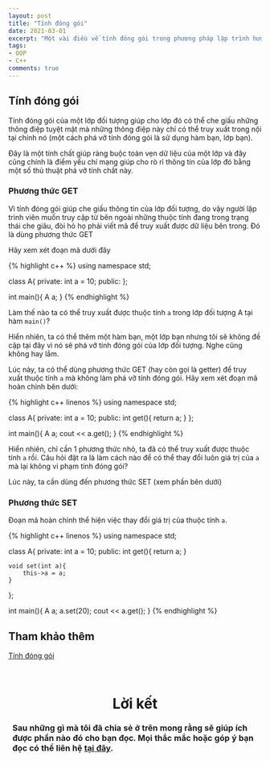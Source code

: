 ```yaml
---
layout: post
title: "Tính đóng gói"
date: 2021-03-01
excerpt: "Một vài điều về tính đóng gói trong phương pháp lập trình hướng đối tượng được thể hiện ở ngôn ngữ lập trình C++"
tags:
- OOP
- C++
comments: true
---
```


## Tính đóng gói

Tính đóng gói của một lớp đối tượng giúp cho lớp đó có thể che giấu những thông điệp tuyệt mật mà những thông điệp này chỉ có thể truy xuất trong nội tại chính nó (một cách phá vỡ tính đóng gói là sử dụng hàm bạn, lớp bạn).

Đây là một tính chất giúp ràng buộc toàn vẹn dữ liệu của một lớp và đây cũng chính là điểm yếu chí mạng giúp cho rò rỉ thông tin của lớp đó bằng một số thủ thuật phá vỡ tính chất này.

### Phương thức GET

Vì tính đóng gói giúp che giấu thông tin của lớp đối tượng, do vậy người lập trình viên muốn truy cập từ bên ngoài những thuộc tính đang trong trạng thái che giâu, đòi hỏ họ phải viết mã để truy xuất được dữ liệu bên trong. Đó là dùng phương thức GET

Hãy xem xét đoạn mã dưới đây

{% highlight c++ %}
using namespace std;

class A{
private:
    int a = 10;
public:
};

int main(){
    A a;
}
{% endhighlight %}

Làm thế nào ta có thể truy xuất được thuộc tính `a` trong lớp đối tượng A tại hàm `main()`?

Hiển nhiên, ta có thể thêm một hàm bạn, một lớp bạn nhưng tôi sẽ không đề cập tại đây vì nó sẽ phá vỡ tính đóng gói của lớp đối tượng. Nghe cũng không hay lắm.

Lúc này, ta có thể dùng phương thức GET (hay còn gọi là getter) để truy xuất thuộc tính `a` mà không làm phá vỡ tính đóng gói. Hãy xem xét đoạn mã hoàn chỉnh bên dưới:


{% highlight c++ linenos %}
using namespace std;

class A{
private:
    int a = 10;
public:
    int get(){
        return a;
    }
};

int main(){
    A a;
    cout << a.get();
}
{% endhighlight %}


Hiển nhiên, chỉ cần 1 phương thức nhỏ, ta đã có thể truy xuất được thuộc tính `a` rồi. Câu hỏi đặt ra là làm cách nào để có thể thay đổi luôn giá trị của `a` mà lại không vi phạm tính đóng gói?

Lúc này, ta cần dùng đến phương thức SET (xem phần bên dưới)

### Phương thức SET

Đoạn mã hoàn chỉnh thể hiện việc thay đổi giá trị của thuộc tính `a`.

{% highlight c++ linenos %}
using namespace std;

class A{
private:
    int a = 10;
public:
    int get(){
        return a;
    }

    void set(int a){
        this->a = a;
    }
};

int main(){
    A a;
    a.set(20);
    cout << a.get();
}
{% endhighlight %}

## Tham khảo thêm

<a class = "link_for_hover" href="https://en.wikipedia.org/wiki/Encapsulation_(computer_programming)">Tính đóng gói</a>

<br>
<h1 align="center">
  Lời kết
</h1> 

<table>
  <thead>
    <tr>
<td style = "font-weight: bold">Sau những gì mà tôi đã chia sẻ ở trên mong rằng sẽ giúp ích được phần nào đó cho bạn đọc. Mọi thắc mắc hoặc góp ý bạn đọc có thể liên hệ <a class = "link_for_hover" href="https://hieuhdh.github.io/deuteri/">tại đây</a>.</td>
    </tr>
  </thead>
</table>